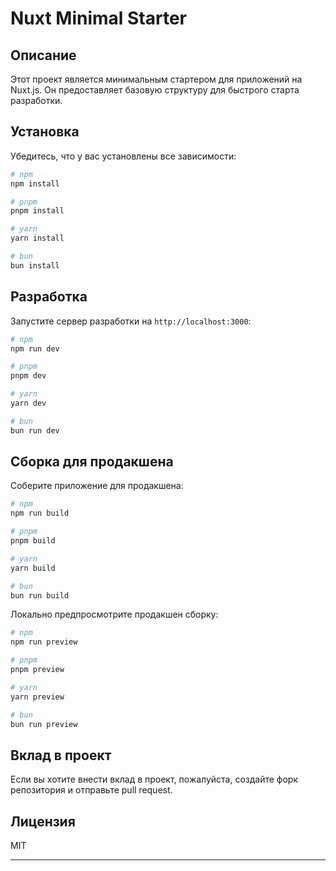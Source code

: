 
# Nuxt Minimal Starter

## Описание

Этот проект является минимальным стартером для приложений на Nuxt.js. Он предоставляет базовую структуру для быстрого старта разработки.

## Установка

Убедитесь, что у вас установлены все зависимости:

```bash
# npm
npm install

# pnpm
pnpm install

# yarn
yarn install

# bun
bun install
```

## Разработка

Запустите сервер разработки на `http://localhost:3000`:

```bash
# npm
npm run dev

# pnpm
pnpm dev

# yarn
yarn dev

# bun
bun run dev
```

## Сборка для продакшена

Соберите приложение для продакшена:

```bash
# npm
npm run build

# pnpm
pnpm build

# yarn
yarn build

# bun
bun run build
```

Локально предпросмотрите продакшен сборку:

```bash
# npm
npm run preview

# pnpm
pnpm preview

# yarn
yarn preview

# bun
bun run preview
```

## Вклад в проект

Если вы хотите внести вклад в проект, пожалуйста, создайте форк репозитория и отправьте pull request.

## Лицензия

MIT

---
